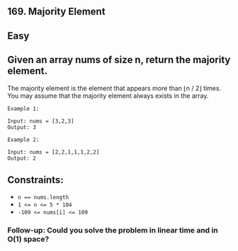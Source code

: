 ## 169. Majority Element
## Easy
## Given an array nums of size n, return the majority element.

The majority element is the element that appears more than ⌊n / 2⌋ times. You may assume that the majority element always exists in the array.

 
```
Example 1:

Input: nums = [3,2,3]
Output: 3
```

```
Example 2:

Input: nums = [2,2,1,1,1,2,2]
Output: 2
```
 

## Constraints:

- `n == nums.length`
- `1 <= n <= 5 * 104`
- `-109 <= nums[i] <= 109`
 

### Follow-up: Could you solve the problem in linear time and in O(1) space?
